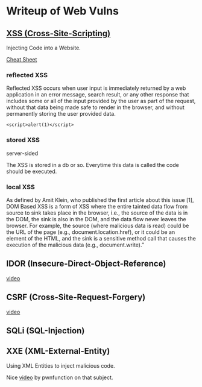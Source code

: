 # Writeup of Web Vulns

## [XSS (Cross-Site-Scripting)](https://youtu.be/EoaDgUgS6QA)

Injecting Code into a Website.

[Cheat Sheet](https://portswigger.net/web-security/cross-site-scripting/cheat-sheet)

### reflected XSS

Reflected XSS occurs when user input is immediately returned by a web application in an error message, search result, or any other response that includes some or all of the input provided by the user as part of the request, without that data being made safe to render in the browser, and without permanently storing the user provided data.

```
<script>alert(1)</script>
```

### stored XSS

server-sided

The XSS is stored in a db or so. Everytime this data is called the code should be executed. 
### local XSS

As defined by Amit Klein, who published the first article about this issue [1], DOM Based XSS is a form of XSS where the entire tainted data flow from source to sink takes place in the browser, i.e., the source of the data is in the DOM, the sink is also in the DOM, and the data flow never leaves the browser. For example, the source (where malicious data is read) could be the URL of the page (e.g., document.location.href), or it could be an element of the HTML, and the sink is a sensitive method call that causes the execution of the malicious data (e.g., document.write).”

## IDOR (Insecure-Direct-Object-Reference)

[video](https://youtu.be/rloqMGcPMkI)

## CSRF (Cross-Site-Request-Forgery)

[video](https://youtu.be/eWEgUcHPle0)

## SQLi (SQL-Injection)

## XXE (XML-External-Entity)

Using XML Entities to inject malicious code.

Nice [video](https://youtu.be/gjm6VHZa_8s) by pwnfunction on that subject.
